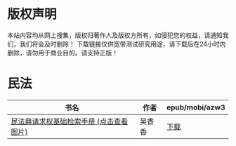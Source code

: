 # 版权声明

本站内容均从网上搜集，版权归著作人及版权方所有，如侵犯您的权益，请通知我们，我们将会及时删除！ 下载链接仅供宽带测试研究用途，请下载后在24小时内删除，请勿用于商业目的。请支持正版！

# 民法

| 书名 | 作者 | epub/mobi/azw3 |
| --- | --- | --- |
| [民法典请求权基础检索手册 (点击查看图片)](https://www.dushupai.com/attachment/2024/06/11/be01d05fb3061b19.jpg) | 吴香香 | [下载](https://url89.ctfile.com/f/31084289-1375508941-e99844?p=8866) |
